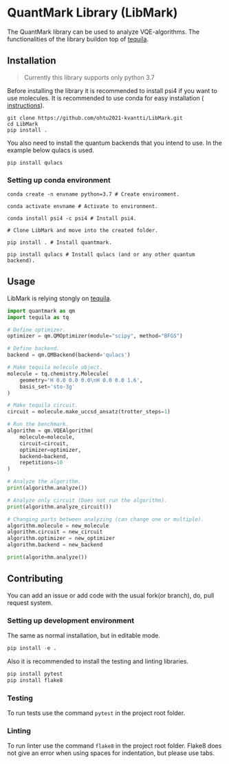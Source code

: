 # QuantMark Library (LibMark)
The QuantMark library can be used to analyze VQE-algorithms. The functionalities of the library buildon top of [tequila](https://github.com/aspuru-guzik-group/tequila).

## Installation
> Currently this library supports only python 3.7

Before installing the library it is recommended to install psi4 if you want to use molecules. It is recommended to use conda for easy installation (
[instructions](#Setting-up-conda-environment)).

```
git clone https://github.com/ohtu2021-kvantti/LibMark.git
cd LibMark
pip install .
```

You also need to install the quantum backends that you intend to use. In the example below qulacs is used.
```
pip install qulacs
```

### Setting up conda environment
```shell
conda create -n envname python=3.7 # Create environment.

conda activate envname # Activate to environment.

conda install psi4 -c psi4 # Install psi4.

# Clone LibMark and move into the created folder.

pip install . # Install quantmark.

pip install qulacs # Install qulacs (and or any other quantum backend).
```

## Usage
LibMark is relying stongly on [tequila](https://github.com/aspuru-guzik-group/tequila).
```python
import quantmark as qm
import tequila as tq

# Define optimizer.
optimizer = qm.QMOptimizer(module="scipy", method="BFGS")

# Define backend.
backend = qm.QMBackend(backend='qulacs')

# Make tequila molecule object.
molecule = tq.chemistry.Molecule(
    geometry='H 0.0 0.0 0.0\nH 0.0 0.0 1.6',
    basis_set='sto-3g'
)

# Make tequila circuit.
circuit = molecule.make_uccsd_ansatz(trotter_steps=1)

# Run the benchmark.
algorithm = qm.VQEAlgorithm(
    molecule=molecule,
    circuit=circuit,
    optimizer=optimizer,
    backend=backend,
    repetitions=10
)

# Analyze the algorithm.
print(algorithm.analyze())

# Analyze only circuit (Does not run the algorithm).
print(algorithm.analyze_circuit())
```
```python
# Changing parts between analyzing (can change one or multiple).
algorithm.molecule = new_molecule
algorithm.circuit = new_circuit
algorithm.optimizer = new_optimizer
algorithm.backend = new_backend

print(algorithm.analyze())
```
## Contributing
You can add an issue or add code with the usual fork(or branch), do, pull request system.

### Setting up development environment
The same as normal installation, but in editable mode.
```python
pip install -e .
```
Also it is recommended to install the testing and linting libraries.
```python
pip install pytest
pip install flake8
```
### Testing
To run tests use the command `pytest` in the project root folder.

### Linting
To run linter use the command `flake8` in the project root folder. Flake8 does not give an error when using spaces for indentation, but please use tabs.
